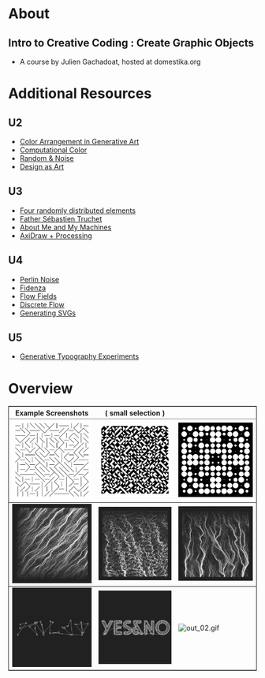 

# About


## Intro to Creative Coding : Create Graphic Objects

-   A course by Julien Gachadoat, hosted at domestika.org


# Additional Resources


## U2

-   [Color Arrangement in Generative Art](https://tylerxhobbs.com/essays/2021/color-arrangement-in-generative-art)
-   [Computational Color](http://printingcode.runemadsen.com/lecture-color/)
-   [Random & Noise](http://www.generative-gestaltung.de/2/)
-   [Design as Art](https://stream.studieau.co/post/57582069103/design-is-fine-bruno-munari-faces-from-his)


## U3

-   [Four randomly distributed elements](https://www.centrepompidou.fr/fr/ressources/oeuvre/cez6op)
-   [Father Sébastien Truchet](https://jacques-andre.fr/faqtypo/truchet/index.html)
-   [About Me and My Machines](https://robertbalke.de/about/)
-   [AxiDraw + Processing](https://www.generativehut.com/post/axidraw-processing)


## U4

-   [Perlin Noise](https://genekogan.com/code/p5js-perlin-noise/)
-   [Fidenza](https://tylerxhobbs.com/fidenza)
-   [Flow Fields](https://tylerxhobbs.com/essays/2020/flow-fields)
-   [Discrete Flow](https://bendotk.com/#/discrete-flow/)
-   [Generating SVGs](https://observablehq.com/@makio135/generating-svgs/20)


## U5

-   [Generative Typography Experiments](https://www.syedrezaali.com/generative-typography-experiments/)


# Overview

<table border="2" cellspacing="0" cellpadding="6" rules="groups" frame="hsides">


<colgroup>
<col  class="org-left" />

<col  class="org-left" />

<col  class="org-left" />
</colgroup>
<thead>
<tr>
<th scope="col" class="org-left">Example Screenshots</th>
<th scope="col" class="org-left">( small selection )</th>
<th scope="col" class="org-left">&#xa0;</th>
</tr>
</thead>

<tbody>
<tr>
<td class="org-left"><img src="./img/img_00.png" alt="img_00.png" width="240"" /></td>
<td class="org-left"><img src="./img/img_01.png" alt="img_01.png" width="240"" /></td>
<td class="org-left"><img src="./img/out_01.gif" alt="out_01.gif" width="240"" /></td>
</tr>
</tbody>

<tbody>
<tr>
<td class="org-left"><img src="./img/img_02.png" alt="img_02.png" width="240"" /></td>
<td class="org-left"><img src="./img/img_03.png" alt="img_03.png" width="240"" /></td>
<td class="org-left"><img src="./img/img_04.png" alt="img_04.png" width="240"" /></td>
</tr>
</tbody>

<tbody>
<tr>
<td class="org-left"><img src="./img/img_05.png" alt="img_05.png" width="240"" /></td>
<td class="org-left"><img src="./img/img_06.png" alt="img_06.png" width="240"" /></td>
<td class="org-left"><img src="./img/out_02.gif" alt="out_02.gif" width="240"" /></td>
</tr>
</tbody>
</table>

